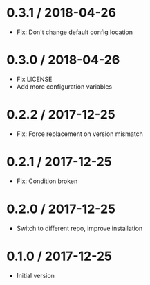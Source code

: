 # 0.3.1 / 2018-04-26

  * Fix: Don't change default config location

# 0.3.0 / 2018-04-26

  * Fix LICENSE
  * Add more configuration variables

# 0.2.2 / 2017-12-25

  * Fix: Force replacement on version mismatch

# 0.2.1 / 2017-12-25

  * Fix: Condition broken

# 0.2.0 / 2017-12-25

  * Switch to different repo, improve installation

# 0.1.0 / 2017-12-25

  * Initial version